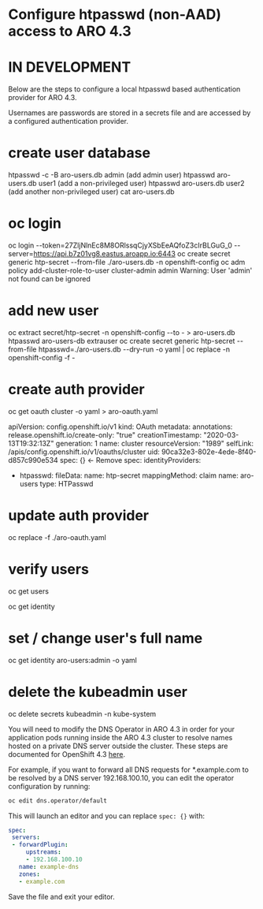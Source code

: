 # Configure htpasswd (non-AAD) access to ARO 4.3
# IN DEVELOPMENT

Below are the steps to configure a local htpasswd based authentication provider for ARO 4.3.

Usernames are passwords are stored in a secrets file and are accessed by a configured authentication provider.

# create user database

htpasswd -c -B aro-users.db admin (add admin user)
htpasswd aro-users.db user1 (add a non-privileged user)
htpasswd aro-users.db user2 (add another non-privileged user)
cat aro-users.db

# oc login 

oc login --token=27ZljNlnEc8M8ORlssqCjyXSbEeAQfoZ3cIrBLGuG_0 --server=https://api.b7z01vg8.eastus.aroapp.io:6443
oc create secret generic htp-secret --from-file ./aro-users.db -n openshift-config
oc adm policy add-cluster-role-to-user cluster-admin admin
Warning: User 'admin' not found can be ignored

# add new user

oc extract secret/htp-secret -n openshift-config --to - > aro-users.db
htpasswd aro-users-db extrauser
oc create secret generic htp-secret --from-file htpasswd=./aro-users.db --dry-run -o yaml | oc replace -n openshift-config -f -

# create auth provider

oc get oauth cluster -o yaml > aro-oauth.yaml

apiVersion: config.openshift.io/v1
kind: OAuth
metadata:
  annotations:
    release.openshift.io/create-only: "true"
  creationTimestamp: "2020-03-13T19:32:13Z"
  generation: 1
  name: cluster
  resourceVersion: "1989"
  selfLink: /apis/config.openshift.io/v1/oauths/cluster
  uid: 90ca32e3-802e-4ede-8f40-d857c990e534
spec: {} <- Remove
spec:
  identityProviders:
  - htpasswd:
      fileData:
        name: htp-secret
    mappingMethod: claim
    name: aro-users
    type: HTPasswd

# update auth provider

oc replace -f ./aro-oauth.yaml 

# verify users

oc get users

oc get identity

# set / change user's full name

oc get identity aro-users:admin -o yaml



# delete the kubeadmin user
oc delete secrets kubeadmin -n kube-system




You will need to modify the DNS Operator in ARO 4.3 in order for your application pods running inside the ARO 4.3 cluster to resolve names hosted on a private DNS server outside the cluster.  These steps are documented for OpenShift 4.3 [here](https://docs.openshift.com/container-platform/4.3/networking/dns-operator.html).

For example, if you want to forward all DNS requests for *.example.com to be resolved by a DNS server 192.168.100.10, you can edit the operator configuration by running:
 
```bash
oc edit dns.operator/default
```
 
This will launch an editor and you can replace `spec: {}` with:
 
 ```yaml
spec:
  servers:
  - forwardPlugin:
      upstreams:
      - 192.168.100.10
    name: example-dns
    zones:
    - example.com
```

Save the file and exit your editor.
